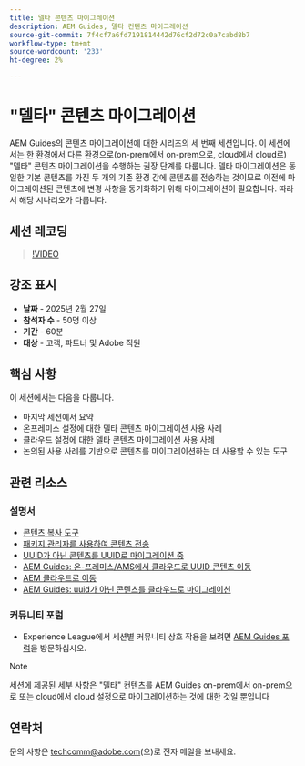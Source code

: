 ```yaml
---
title: 델타 콘텐츠 마이그레이션
description: AEM Guides, 델타 컨텐츠 마이그레이션
source-git-commit: 7f4cf7a6fd7191814442d76cf2d72c0a7cabd8b7
workflow-type: tm+mt
source-wordcount: '233'
ht-degree: 2%

---
```


# &quot;델타&quot; 콘텐츠 마이그레이션

AEM Guides의 콘텐츠 마이그레이션에 대한 시리즈의 세 번째 세션입니다.
이 세션에서는 한 환경에서 다른 환경으로(on-prem에서 on-prem으로, cloud에서 cloud로) &quot;델타&quot; 콘텐츠 마이그레이션을 수행하는 권장 단계를 다룹니다.
델타 마이그레이션은 동일한 기본 콘텐츠를 가진 두 개의 기존 환경 간에 콘텐츠를 전송하는 것이므로 이전에 마이그레이션된 콘텐츠에 변경 사항을 동기화하기 위해 마이그레이션이 필요합니다. 따라서 해당 시나리오가 다룹니다.


## 세션 레코딩

>[!VIDEO](https://video.tv.adobe.com/v/3448785/#uuid-migration-#delta-content-migration-#aem-guides-#content-migration?quality=12&learn=on)


## 강조 표시

- **날짜** - 2025년 2월 27일
- **참석자 수** - 50명 이상
- **기간** - 60분
- **대상** - 고객, 파트너 및 Adobe 직원


## 핵심 사항

이 세션에서는 다음을 다룹니다.
- 마지막 세션에서 요약
- 온프레미스 설정에 대한 델타 콘텐츠 마이그레이션 사용 사례
- 클라우드 설정에 대한 델타 콘텐츠 마이그레이션 사용 사례
- 논의된 사용 사례를 기반으로 콘텐츠를 마이그레이션하는 데 사용할 수 있는 도구


## 관련 리소스

### 설명서

- [콘텐츠 복사 도구](https://experienceleague.adobe.com/en/docs/experience-manager-cloud-service/content/implementing/developer-tools/content-copy)
- [패키지 관리자를 사용하여 콘텐츠 전송](https://experienceleague.adobe.com/ko/docs/experience-manager-cloud-service/content/implementing/developer-tools/package-manager)
- [UUID가 아닌 콘텐츠를 UUID로 마이그레이션 중](https://experienceleague.adobe.com/en/docs/experience-manager-guides/using/install-guide/on-prem-ig/content-migration/migration-process/migrate-non-uuid-uuid)
- [AEM Guides: 온-프레미스/AMS에서 클라우드로 UUID 콘텐츠 이동](../../cs-install-guide/migrate-on-premise-content-cloud.md)
- [AEM 클라우드로 이동](https://experienceleague.adobe.com/en/docs/experience-manager-cloud-service/content/migration-journey/getting-started)
- [AEM Guides: uuid가 아닌 콘텐츠를 클라우드로 마이그레이션](../../install-guide/migrate-uuid-non-uuid.md)

### 커뮤니티 포럼

- Experience League에서 세션별 커뮤니티 상호 작용을 보려면 [AEM Guides 포럼](https://experienceleaguecommunities.adobe.com/t5/experience-manager-guides/bd-p/xml-documentation-discussions)을 방문하십시오.


>[!NOTE]
>
> 세션에 제공된 세부 사항은 &quot;델타&quot; 컨텐츠를 AEM Guides on-prem에서 on-prem으로 또는 cloud에서 cloud 설정으로 마이그레이션하는 것에 대한 것일 뿐입니다



## 연락처

문의 사항은 <techcomm@adobe.com>(으)로 전자 메일을 보내세요.